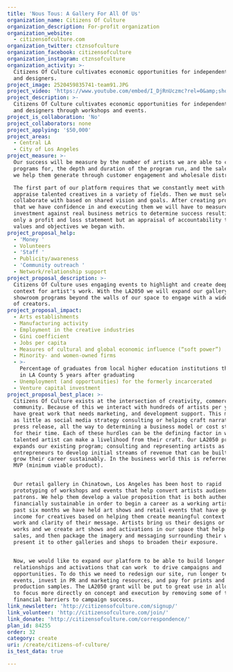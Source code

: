 ```yaml
---
title: 'Nous Tous: A Gallery For All Of Us'
organization_name: Citizens Of Culture
organization_description: For-profit organization
organization_website:
  - citizensofculture.com
organization_twitter: ctznsofculture
organization_facebook: citizensofculture
organization_instagram: ctznsofculture
organization_activity: >-
  Citizens Of Culture cultivates economic opportunities for independent artists
  and designers.
project_image: 2520459835741-team91.JPG
project_video: 'https://www.youtube.com/embed/I_DjRnUczmc?rel=0&amp;showinfo=0'
project_description: >-
  Citizens Of Culture cultivates economic opportunities for independent artists
  and designers through workshops and events.
project_is_collaboration: 'No'
project_collaborators: none
project_applying: '$50,000'
project_areas:
  - Central LA
  - City of Los Angeles
project_measure: >-
  Our success will be measure by the number of artists we are able to create
  programs for, the depth and duration of the program run, and the sales revenue
  we help them generate through customer engagement and wholesale distribution.

  The first part of our platform requires that we constantly meet with and
  appraise talented creatives in a variety of fields. Then we must select who to
  collaborate with based on shared vision and goals. After creating programs
  that we have confidence in and executing them we will have to measure our
  investment against real business metrics to determine success resulting not
  only a profit and loss statement but an appraisal of accountability to the
  values and objectives we began with.
project_proposal_help:
  - 'Money '
  - Volunteers
  - 'Staff '
  - Publicity/awareness
  - 'Community outreach '
  - Network/relationship support
project_proposal_description: >-
  Citizens Of Culture uses engaging events to highlight and create deeper
  context for artist's work. With the LA2050 we will expand our gallery 
  showroom programs beyond the walls of our space to engage with a wider network
  of creators.
project_proposal_impact:
  - Arts establishments
  - Manufacturing activity
  - Employment in the creative industries
  - Gini coefficient
  - Jobs per capita
  - Measures of cultural and global economic influence (“soft power”)
  - Minority- and women-owned firms
  - >-
    Percentage of graduates from local higher education institutions that remain
    in LA County 5 years after graduating
  - Unemployment (and opportunities) for the formerly incarcerated
  - Venture capital investment
project_proposal_best_place: >-
  Citizens Of Culture exists at the intersection of creativity, commerce, and
  community. Because of this we interact with hundreds of artists per year who
  have great work that needs marketing, and development support. This might be
  as little as social media strategy consulting or helping craft narrative in a
  press release, all the way to determining a business model or cost structure
  for their time. Each of these hurdles can be the defining factor in whether a
  talented artist can make a livelihood from their craft. Our LA2050 proposal
  expands our existing program; consulting and representing artists as
  entrepreneurs to develop initial streams of revenue that can be built upon to
  grow their career sustainably. In the business world this is referred to as a
  MVP (minimum viable product).


  Our retail gallery in Chinatown, Los Angeles has been host to rapid
  prototyping of workshops and events that help convert artists audiences into
  patrons. We help them develop a value proposition that is both authentic and
  financially sustainable in order to begin a career as a working artist. In the
  past six months we have held art shows and retail events that have generated
  income for creatives based on helping them create meaningful context for their
  work and clarity of their message. Artists bring us their designs or original
  works and we create art shows and activations in our space that help their
  sales, and then package the imagery and messaging surrounding their work to
  present it to other galleries and shops to broaden their exposure.


  Now, we would like to expand our platform to be able to build longer lasting
  relationships and activations that can work  to drive campaigns and
  opportunities. To do this we need to redesign our site, run longer term
  events, invest in PR and marketing resources, and pay for prints and
  production samples. The LA2050 grant will be put to great use in allowing us
  to focus more directly on concept and execution by removing some of the
  financial barriers to campaign success.
link_newsletter: 'http://citizensofculture.com/signup/'
link_volunteer: 'http://citizensofculture.com/join/'
link_donate: 'http://citizensofculture.com/correspondence/'
plan_id: 84255
order: 32
category: create
uri: /create/citizens-of-culture/
is_test_data: true

---
```

